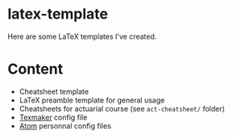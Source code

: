# latex-template
Here are some LaTeX templates I've created.


# Content
* Cheatsheet template
* LaTeX preamble template for general usage
* Cheatsheets for actuarial course (see `act-cheatsheet/` folder)
* [Texmaker](http://www.xm1math.net/texmaker/index_fr.html) config file
* [Atom](https://atom.io) personnal config files





